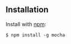<h2 id="installation">Installation</h2>

  Install with [npm](http://npmjs.org):

    $ npm install -g mocha
